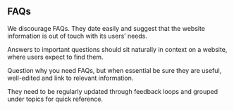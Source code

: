 ---
---
## FAQs

We discourage FAQs. They date easily and suggest that the website information is out of touch with its users’ needs.

Answers to important questions should sit naturally in context on a website, where users expect to find them. 

Question why you need FAQs, but when essential be sure they are useful, well-edited and link to relevant information. 

They need to be regularly updated through feedback loops and grouped under topics for quick reference.

